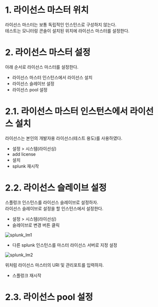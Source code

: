 # 1. 라이선스 마스터 위치
라이선스 마스터는 보통 독립적인 인스턴스로 구성하지 않는다.  
테스트는 모니터링 콘솔이 설치된 위치에 라이선스 마스터를 설정한다.  

# 2. 라이선스 마스터 설정
아래 순서로 라이선스 마스터를 설정한다.  

- 라이선스 마스터 인스턴스에서 라이선스 설치  
- 라이선스 슬레이브 설정  
- 라이선스 pool 설정  

# 2.1. 라이선스 마스터 인스턴스에서 라이선스 설치

라이선스는 본인의 개발자용 라이선스(테스트 용도)를 사용하였다.  

- 설정 > 시스템(라이선싱)  
- add license  
- 설치  
- splunk 재시작

# 2.2. 라이선스 슬레이브 설정

스플렁크 인스턴스를 라이선스 슬레이브로 설정하자.  
라이선스 슬레이브로 설정을 할 인스턴스에서 설정한다.  

- 설정 > 시스템(라이선싱)  
- 슬레이브로 변경 버튼 클릭  

![splunk_lm1](https://user-images.githubusercontent.com/6319057/47545657-5e5ef200-d928-11e8-9d68-87f9569267ef.PNG)

- 다른 splunk 인스턴스를 마스터 라이선스 서버로 지정 설정  

![splunk_lm2](https://user-images.githubusercontent.com/6319057/47545759-f1982780-d928-11e8-89e4-1f9249651a63.PNG)

위처럼 라이선스 마스터의 URI 및 관리포트를 입력하자.  

- 스플렁크 재시작  

# 2.3. 라이선스 pool 설정
